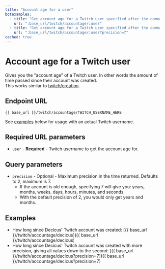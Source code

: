 ```yaml
---
title: "Account age for a user"
botexamples:
  - title: "Get account age for a Twitch user specified after the command"
    url: ":base_url/twitch/accountage/:user"
  - title: "Get account age for a Twitch user specified after the command, with more precision"
    url: ":base_url/twitch/accountage/:user?precision=7"
cached: true
---
```


# Account age for a Twitch user

Gives you the "account age" of a Twitch user. In other words the amount of time passed since their account was created.  
This works similar to [twitch/creation](/twitch/creation).

## Endpoint URL

`{{ base_url }}/twitch/accountage/TWITCH_USERNAME_HERE`

See [examples](#examples) below for usage with an actual Twitch username.

## Required URL parameters

- `user` - **Required** - Twitch username to get the account age for.

## Query parameters

- `precision` - Optional - Maximum precision in the time returned. Defaults to 2, maximum is 7.
    - If the account is old enough, specifying 7 will give you: years, months, weeks, days, hours, minutes, and seconds.
    - With the default precision of 2, you would only get years and months.

## Examples

- How long since Decicus' Twitch account was created: [{{ base_url }}/twitch/accountage/decicus]({{ base_url }}/twitch/accountage/decicus)
- How long since Decicus' Twitch account was created with more precision, giving all values down to the second: [{{ base_url }}/twitch/accountage/decicus?precision=7]({{ base_url }}/twitch/accountage/decicus?precision=7)